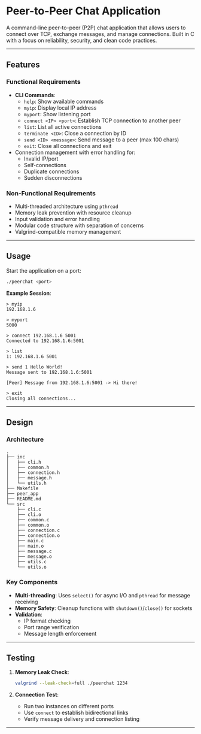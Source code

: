 # Peer-to-Peer Chat Application

A command-line peer-to-peer (P2P) chat application that allows users to connect over TCP, exchange messages, and manage connections. Built in C with a focus on reliability, security, and clean code practices.

---

## Features

### Functional Requirements
- **CLI Commands**:
  - `help`: Show available commands
  - `myip`: Display local IP address
  - `myport`: Show listening port
  - `connect <IP> <port>`: Establish TCP connection to another peer
  - `list`: List all active connections
  - `terminate <ID>`: Close a connection by ID
  - `send <ID> <message>`: Send message to a peer (max 100 chars)
  - `exit`: Close all connections and exit
- Connection management with error handling for:
  - Invalid IP/port
  - Self-connections
  - Duplicate connections
  - Sudden disconnections

### Non-Functional Requirements
- Multi-threaded architecture using `pthread`
- Memory leak prevention with resource cleanup
- Input validation and error handling
- Modular code structure with separation of concerns
- Valgrind-compatible memory management

---

## Usage

Start the application on a port:
```bash
./peerchat <port>
```

**Example Session**:
```
> myip
192.168.1.6

> myport
5000

> connect 192.168.1.6 5001
Connected to 192.168.1.6:5001

> list
1: 192.168.1.6 5001

> send 1 Hello World!
Message sent to 192.168.1.6:5001

[Peer] Message from 192.168.1.6:5001 -> Hi there!

> exit
Closing all connections...
```

---

## Design

### Architecture
```
.
├── inc
│   ├── cli.h
│   ├── common.h
│   ├── connection.h
│   ├── message.h
│   └── utils.h
├── Makefile
├── peer_app
├── README.md
└── src
    ├── cli.c
    ├── cli.o
    ├── common.c
    ├── common.o
    ├── connection.c
    ├── connection.o
    ├── main.c
    ├── main.o
    ├── message.c
    ├── message.o
    ├── utils.c
    └── utils.o

```

### Key Components
- **Multi-threading**: Uses `select()` for async I/O and `pthread` for message receiving
- **Memory Safety**: Cleanup functions with `shutdown()`/`close()` for sockets
- **Validation**:
  - IP format checking
  - Port range verification
  - Message length enforcement

---

## Testing

1. **Memory Leak Check**:
   ```bash
   valgrind --leak-check=full ./peerchat 1234
   ```

2. **Connection Test**:
   - Run two instances on different ports
   - Use `connect` to establish bidirectional links
   - Verify message delivery and connection listing

---
